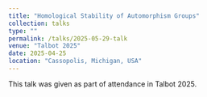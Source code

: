 ```yaml
---
title: "Homological Stability of Automorphism Groups"
collection: talks
type: ""
permalink: /talks/2025-05-29-talk
venue: "Talbot 2025"
date: 2025-04-25
location: "Cassopolis, Michigan, USA"
---
```


This talk was given as part of attendance in Talbot 2025.
